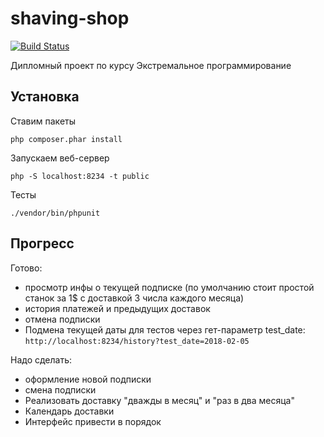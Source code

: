 # shaving-shop

[![Build Status](https://travis-ci.org/SamelVhatargh/shaving-shop.svg?branch=master)](https://travis-ci.org/SamelVhatargh/shaving-shop)

Дипломный проект по курсу Экстремальное программирование

## Установка
Ставим пакеты
```
php composer.phar install
```

Запускаем веб-сервер
```
php -S localhost:8234 -t public
```
Тесты
```
./vendor/bin/phpunit
```

## Прогресс
Готово:
- просмотр инфы о текущей подписке (по умолчанию стоит простой станок за 1$ с доставкой 3 числа каждого месяца)
- история платежей и предыдущих доставок
- отмена подписки
- Подмена текущей даты для тестов через гет-параметр test_date: `http://localhost:8234/history?test_date=2018-02-05`

Надо сделать:
- оформление новой подписки
- смена подписки
- Реализовать доставку "дважды в месяц" и "раз в два месяца"
- Календарь доставки
- Интерфейс привести в порядок